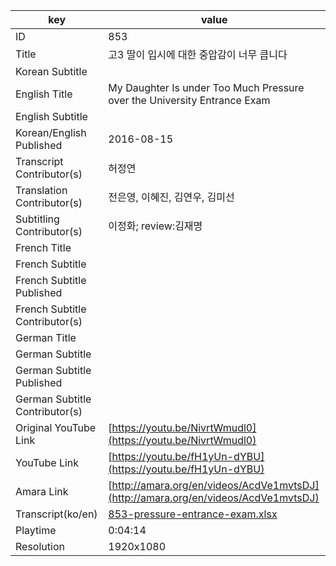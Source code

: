 |  key  |  value  |
|-------|---------|
| ID            | 853 |
| Title         | 고3 딸이 입시에 대한 중압감이 너무 큽니다 |
| Korean Subtitle |  |
| English Title | My Daughter Is under Too Much Pressure over the University Entrance Exam |
| English Subtitle |  |
| Korean/English Published     | 2016-08-15 |
| Transcript Contributor(s)   | 허정연 |
| Translation Contributor(s)   | 전은영, 이혜진, 김연우, 김미선 |
| Subtitling Contributor(s)   | 이정화; review:김재명 |
| French Title |  |
| French Subtitle |  |
| French Subtitle Published |  |
| French Subtitle Contributor(s) |  |
| German Title |  |
| German Subtitle |  |
| German Subtitle Published |  |
| German Subtitle Contributor(s) |  |
| Original YouTube Link  | [https://youtu.be/NivrtWmudl0](https://youtu.be/NivrtWmudl0) |
| YouTube Link  | [https://youtu.be/fH1yUn-dYBU](https://youtu.be/fH1yUn-dYBU) |
| Amara Link    | [http://amara.org/en/videos/AcdVe1mvtsDJ](http://amara.org/en/videos/AcdVe1mvtsDJ) |
| Transcript(ko/en) | [853-pressure-entrance-exam.xlsx](https://github.com/jungtosociety/dharma-qna/raw/master/sub/853/853-pressure-entrance-exam.xlsx) |
| Playtime | 0:04:14 |
| Resolution | 1920x1080|
